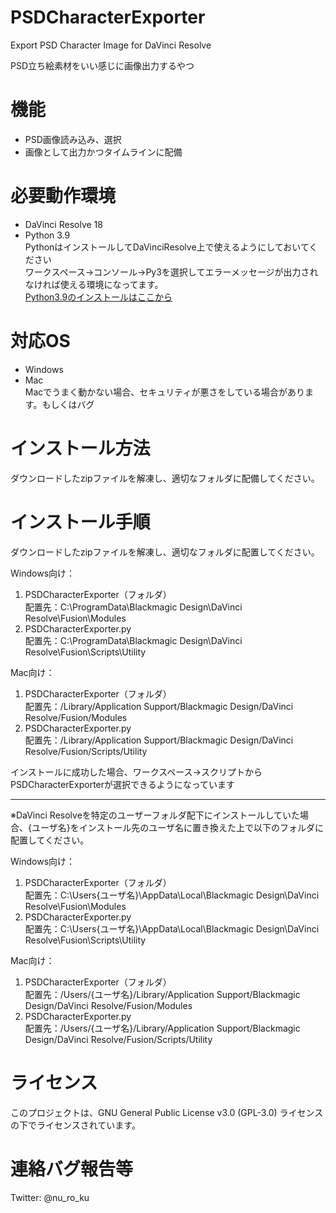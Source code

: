 # PSDCharacterExporter
Export PSD Character Image for DaVinci Resolve

PSD立ち絵素材をいい感じに画像出力するやつ

# 機能
- PSD画像読み込み、選択
- 画像として出力かつタイムラインに配備

# 必要動作環境
- DaVinci Resolve 18  
- Python 3.9  
PythonはインストールしてDaVinciResolve上で使えるようにしておいてください  
ワークスペース→コンソール→Py3を選択してエラーメッセージが出力されなければ使える環境になってます。  
[Python3.9のインストールはここから](https://www.python.org/downloads/release/python-3913/)

# 対応OS
- Windows  
- Mac  
Macでうまく動かない場合、セキュリティが悪さをしている場合があります。もしくはバグ

# インストール方法
ダウンロードしたzipファイルを解凍し、適切なフォルダに配備してください。

# インストール手順
ダウンロードしたzipファイルを解凍し、適切なフォルダに配置してください。

Windows向け：
1. PSDCharacterExporter（フォルダ）  
   配置先：C:\ProgramData\Blackmagic Design\DaVinci Resolve\Fusion\Modules
2. PSDCharacterExporter.py  
   配置先：C:\ProgramData\Blackmagic Design\DaVinci Resolve\Fusion\Scripts\Utility

Mac向け：
1. PSDCharacterExporter（フォルダ）  
   配置先：/Library/Application Support/Blackmagic Design/DaVinci Resolve/Fusion/Modules
2. PSDCharacterExporter.py  
   配置先：/Library/Application Support/Blackmagic Design/DaVinci Resolve/Fusion/Scripts/Utility

インストールに成功した場合、ワークスペース→スクリプトからPSDCharacterExporterが選択できるようになっています

------------------------------

※DaVinci Resolveを特定のユーザーフォルダ配下にインストールしていた場合、{ユーザ名}をインストール先のユーザ名に置き換えた上で以下のフォルダに配置してください。

Windows向け：
1. PSDCharacterExporter（フォルダ）  
   配置先：C:\Users\{ユーザ名}\AppData\Local\Blackmagic Design\DaVinci Resolve\Fusion\Modules
2. PSDCharacterExporter.py  
   配置先：C:\Users\{ユーザ名}\AppData\Local\Blackmagic Design\DaVinci Resolve\Fusion\Scripts\Utility

Mac向け：
1. PSDCharacterExporter（フォルダ）  
   配置先：/Users/{ユーザ名}/Library/Application Support/Blackmagic Design/DaVinci Resolve/Fusion/Modules
2. PSDCharacterExporter.py  
   配置先：/Users/{ユーザ名}/Library/Application Support/Blackmagic Design/DaVinci Resolve/Fusion/Scripts/Utility

# ライセンス
このプロジェクトは、GNU General Public License v3.0 (GPL-3.0) ライセンスの下でライセンスされています。

# 連絡バグ報告等
Twitter: @nu_ro_ku
